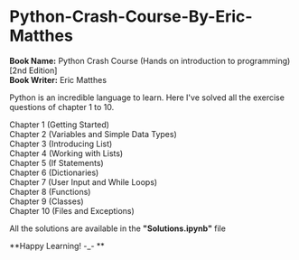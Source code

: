 # Python-Crash-Course-By-Eric-Matthes
**Book Name:** Python Crash Course (Hands on introduction to programming) [2nd Edition] \
**Book Writer:** Eric Matthes

Python is an incredible language to learn. Here I've solved all the exercise questions of chapter 1 to 10.

Chapter 1 (Getting Started) \
Chapter 2 (Variables and Simple Data Types) \
Chapter 3 (Introducing List) \
Chapter 4 (Working with Lists) \
Chapter 5 (If Statements) \
Chapter 6 (Dictionaries) \
Chapter 7 (User Input and While Loops) \
Chapter 8 (Functions) \
Chapter 9 (Classes) \
Chapter 10 (Files and Exceptions) 

All the solutions are available in the **"Solutions.ipynb"** file 

**Happy Learning! -_- **
